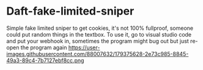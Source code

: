 # Daft-fake-limited-sniper
Simple fake limited sniper to get cookies, it's not 100% fullproof, someone could put random things in the textbox.
To use it, go to visual studio code and put your webhook in, sometimes the program might bug out but just re-open the program again
https://user-images.githubusercontent.com/88007632/179375628-2e73c985-8845-49a3-89c4-7b7127ebf8cc.png
